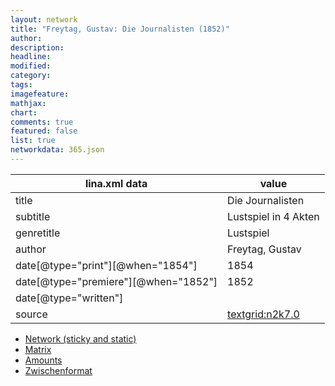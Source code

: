 ```yaml
---
layout: network
title: "Freytag, Gustav: Die Journalisten (1852)"
author:
description:
headline:
modified:
category:
tags:
imagefeature: 
mathjax: 
chart: 
comments: true
featured: false
list: true
networkdata: 365.json
---
```

lina.xml data  | value
------------- | -------------
title|Die Journalisten
subtitle|Lustspiel in 4 Akten
genretitle|Lustspiel
author|Freytag, Gustav
date[@type="print"][@when="1854"]|1854
date[@type="premiere"][@when="1852"]|1852
date[@type="written"]|
source|[textgrid:n2k7.0](https://textgridlab.org/1.0/tgcrud-public/rest/textgrid:n2k7.0/data)



* [Network (sticky and static)](/linas/network365)
* [Matrix](/linas/matrix365)
* [Amounts](/linas/amount365)
* [Zwischenformat](/linas/lina365 )
